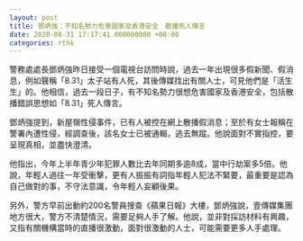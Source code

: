 ```yaml
---
layout: post
title: 鄧炳強：不知名勢力危害國家及香港安全　散播死人傳言
date: 2020-08-31 17:17:41.000000000 +08:00
categories: rthk
---
```


警務處處長鄧炳強昨日接受一個電視台訪問時說，過去一年出現很多假新聞、假消息，例如聲稱「8.31」太子站有人死，其後傳媒找出有關人士，可見他們是「活生生」的。他相信，過去一段日子，有不知名勢力很想危害國家及香港安全，包括散播錯誤思想如「8.31」死人傳言。

鄧炳強提到，新屋嶺性侵事件，已有人被控在網上散播假消息；至於有女士報稱在警署內遭性侵，經調查後，該名女士已被通輯，逃去無蹤。他說面對不實指控，要呈現真相，並盡快澄清。

他指出，今年上半年青少年犯罪人數比去年同期多逾8成，當中行劫案多5倍。他說，年輕人過往一年受衝擊，更有人振振有詞指年輕人犯法不緊要，最重要是認為自己做對的事，不守法意識，令年輕人妄顧後果。

另外，警方早前出動約200名警員搜查《蘋果日報》大樓，鄧炳強說，壹傳媒集團地方很大，警方不清楚情況，需要足夠人手了解。他說，並非對採訪材料有興趣，又指有關機構當時的直播很激動，面對很激動的人士，可能需要更多人手處理。
